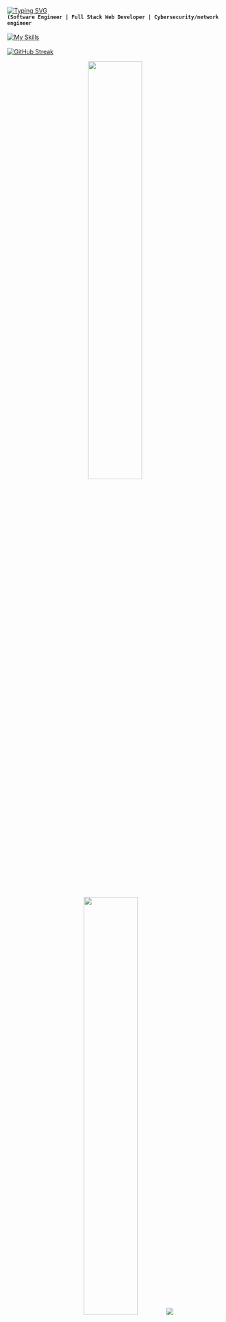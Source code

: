 [![Typing SVG](https://readme-typing-svg.herokuapp.com?font=Fira+Code&pause=100&color=ff6e96&width=435&lines=Jasper+Verbruggen)](https://git.io/typing-svg)<br>
**`(Software Engineer | Full Stack Web Developer | Cybersecurity/network engineer`**
<br><br>
[![My Skills](https://skillicons.dev/icons?i=github,git,linux,html,css,js,ts,react,nextjs,tailwind,nodejs,figma,mongodb,nestjs,postman,vim,vscode,stackoverflow,c,cpp,mysql,&perline=11)](https://skillicons.dev)
<br><br>
[![GitHub Streak](https://github-readme-streak-stats.herokuapp.com?user=AymaneMehdi&theme=dracula&hide_border=true&border_radius=4&card_width=684)](https://git.io/streak-stats)
<br>
<p align="center">
  <img height="50%" width="auto" src ="https://github-readme-stats.vercel.app/api?username=J4spr&show_icons=true&count_private=true&theme=dracula&hide_border=true&hide=issues,contribs&bg_color=00000000">
  <img height="50%" width="auto" src ="https://github-readme-stats.vercel.app/api/top-langs/?username=J4spr&layout=compact&hide_border=true&theme=dracula&bg_color=00000000&langs_count=6&hide=jupyter%20notebook,tex,css">
  <img src ="https://github-readme-streak-stats.herokuapp.com?user=J4spr&theme=dracula&hide_border=true&background=FFFFFF00">
</p>
